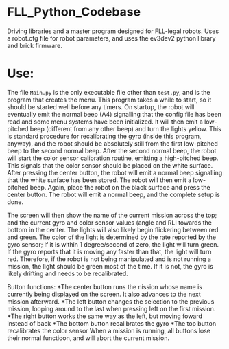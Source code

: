 # FLL_Python_Codebase
Driving libraries and a master program designed for FLL-legal robots.  Uses a robot.cfg file for robot parameters, and uses the ev3dev2 python library and brick firmware.

# Use:
The file ``Main.py`` is the only executable file other than ``test.py``, and is the program that creates the menu.  This program takes a while to start, so it should be started well before any timers.  On startup, the robot will eventually emit the normal beep (A4) signalling that the config file has been read and some menu systems have been initialized. It will then emit a low-pitched beep (different from any other beep) and turn the lights yellow.  This is standard procedure for recalibrating the gyro (inside this program, anyway), and the robot should be absolutely still from the first low-pitched beep to the second normal beep.  After the second normal beep, the robot will start the color sensor calibration routine, emitting a high-pitched beep. This signals that the color sensor should be placed on the white surface.  After pressing the center button, the robot will emit a normal beep signalling that the white surface has been stored.  The robot will then emit a low-pitched beep.  Again, place the robot on the black surface and press the center button. The robot will emit a normal beep, and the complete setup is done.

The screen will then show the name of the current mission across the top; and the current gyro and color sensor values (angle and RLI towards the bottom in the center.  The lights will also likely begin flickering between red and green.  The color of the light is determined by the rate reported by the gyro sensor; if it is within 1 degree/second of zero, the light will turn green.  If the gyro reports that it is moving any faster than that, the light will turn red.  Therefore, if the robot is not being manipulated and is not running a mission, the light should be green most of the time.  If it is not, the gyro is likely drifting and needs to be recalibrated.

Button functions:
*The center button runs the nission whose name is currently being displayed on the screen.  It also advances to the next
mission afterward.
*The left button changes the selection to the previous mission, looping around to the last when pressing left on the first
mission.
*The right button works the same way as the left, but moving foward instead of back
*The bottom button recalibrates the gyro
*The top button recalibrates the color sensor
When a mission is running, all buttons lose their normal functioon, and will abort the current mission.
